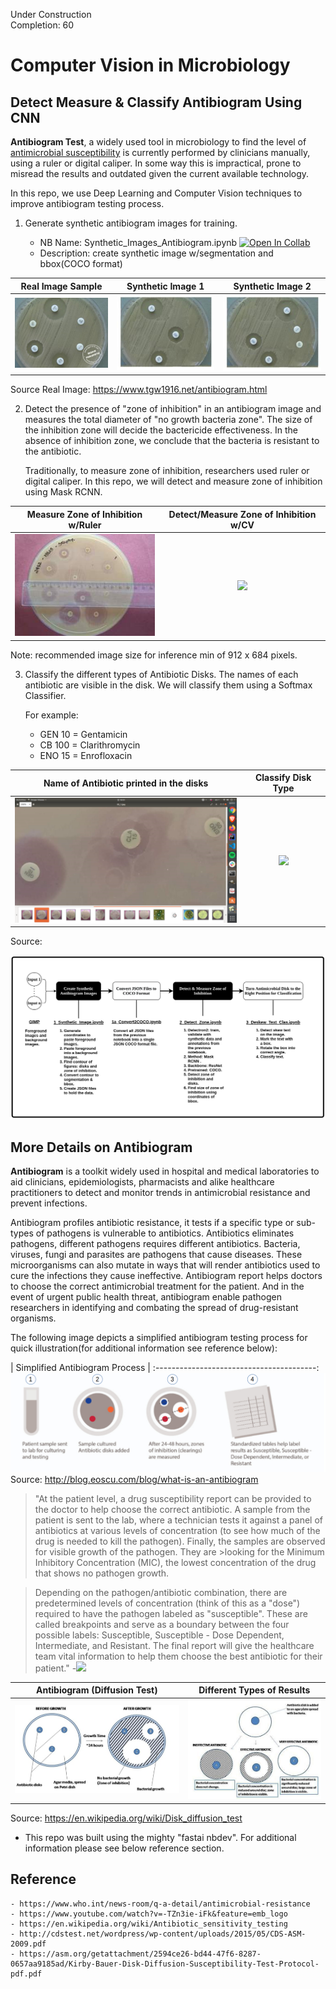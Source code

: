 Under Construction<br>
Completion: 60


# Computer Vision in Microbiology

## Detect Measure & Classify Antibiogram Using CNN

**Antibiogram Test**, a widely used tool in microbiology to find the level of [antimicrobial susceptibility](https://en.wikipedia.org/wiki/Disk_diffusion_test) is currently performed by clinicians manually, using a ruler or digital caliper.  In some way this is impractical, prone to misread the results and outdated given the current available technology.

In this repo, we use Deep Learning and Computer Vision techniques to improve antibiogram testing process.



1. Generate synthetic antibiogram images for training.

	- NB Name: Synthetic_Images_Antibiogram.ipynb [![Open In Collab](https://colab.research.google.com/assets/colab-badge.svg)]()
	- Description: create synthetic image w/segmentation and bbox(COCO format)

Real Image Sample                                  | Synthetic Image 1                                    | Synthetic Image 2 
:-------------------------------------------------:|:----------------------------------------------------:|:----------------------------------------------------:
![](/data/images/README/9_antibiogram_raw.jpg)     | ![](/data/images/README/synthetic_antibiogram_1.jpg) | ![](/data/images/README/synthetic_antibiogram_11.jpg) 
 
Source Real Image: https://www.tgw1916.net/antibiogram.html
 


2. Detect the presence of "zone of inhibition" in an antibiogram image and measures the total diameter of "no growth bacteria zone". 
The size of the inhibition zone will decide the bactericide effectiveness. In the absence of inhibition zone, we conclude that the bacteria is resistant to the antibiotic. 

	Traditionally, to measure zone of inhibition, researchers used ruler or digital caliper.  In this repo, we will detect and measure zone of inhibition using Mask RCNN. 

| Measure Zone of Inhibition w/Ruler        |  Detect/Measure Zone of Inhibition w/CV    |
| :----------------------------------------:|:----------------------------------------:  |
![](/data/images/README/measure-ruler.jpg)  | ![](/data/images/README/.jpg)

Note: recommended image size for inference min of 912 x 684 pixels.

3. Classify the different types of Antibiotic Disks.  The names of each antibiotic are visible in the disk.  We will classify them using a Softmax Classifier.
 
    For example: 
    - GEN 10 = Gentamicin 
    - CB 100 = Clarithromycin 
    - ENO 15 = Enrofloxacin

Name of Antibiotic printed in the disks   |  Classify Disk Type
:----------------------------------------:|:----------------------------------------:
![](/data/images/README/antimicrobial_disks.png)      | ![](/data/images/README/.jpg) 

Source: 

![](/data/images/README/process_flow_1.png)


## More Details on Antibiogram

**Antibiogram** is a toolkit widely used in hospital and medical laboratories to aid clinicians, epidemiologists, pharmacists and alike healthcare practitioners to detect and monitor trends in antimicrobial resistance and prevent infections.

Antibiogram profiles antibiotic resistance, it tests if a specific type or sub-types of pathogens is vulnerable to antibiotics. Antibiotics eliminates pathogens, different pathogens requires different antibiotics. Bacteria, viruses, fungi and parasites are pathogens that cause diseases.  These microorganisms can also mutate in ways that will render antibiotics used to cure the infections they cause ineffective.   Antibiogram report helps doctors to choose the correct antimicrobial treatment for the patient.  And in the event of urgent public health threat, antibiogram enable pathogen researchers in identifying and combating the spread of drug-resistant organisms. 
  

The following image depicts a simplified antibiogram testing process for quick illustration(for additional information see reference below):

| Simplified Antibiogram Process         |
:----------------------------------------:
![](/data/images/README/antibiogram-process.jpg)
Source: http://blog.eoscu.com/blog/what-is-an-antibiogram
 

 


>"At the patient level, a drug susceptibility report can be provided to the doctor to help choose the correct antibiotic. A sample from the patient is sent to the lab, where a technician tests it against a panel of antibiotics at various levels of concentration (to see how much of the drug is needed to kill the pathogen). Finally, the samples are observed for visible growth of the pathogen. They are >looking for the Minimum Inhibitory Concentration (MIC), the lowest concentration of the drug that shows no pathogen growth.

>Depending on the pathogen/antibiotic combination, there are predetermined levels of concentration (think of this as a "dose") required to have the pathogen labeled as "susceptible". These are called breakpoints and serve as a boundary between the four possible labels: Susceptible, Susceptible - Dose Dependent, Intermediate, and Resistant. The final report will give the healthcare team vital information to help them choose the best antibiotic for their patient."                              -[<img src="https://render.githubusercontent.com/render/math?math=EOS^{cu}">](http://blog.eoscu.com/blog/what-is-an-antibiogram)


| Antibiogram (Diffusion Test)               |  Different Types of Results                                   |
| :----------------------------------------: | :----------------------------------------: |
![](/data/images/README/Agar_Diffusion_Method_1.jpg)     | ![](/data/images/README/Agar_Diffusion_Method_2.jpg)
Source: https://en.wikipedia.org/wiki/Disk_diffusion_test

 


* This repo was built using the mighty "fastai nbdev".  For additional information please see below reference section.





## Reference

	- https://www.who.int/news-room/q-a-detail/antimicrobial-resistance
	- https://www.youtube.com/watch?v=-TZn3ie-iFk&feature=emb_logo
	- https://en.wikipedia.org/wiki/Antibiotic_sensitivity_testing
	- http://cdstest.net/wordpress/wp-content/uploads/2015/05/CDS-ASM-2009.pdf
	- https://asm.org/getattachment/2594ce26-bd44-47f6-8287-0657aa9185ad/Kirby-Bauer-Disk-Diffusion-Susceptibility-Test-Protocol-pdf.pdf



